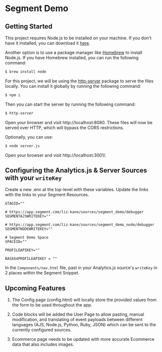 # Segment Demo

## Getting Started

This project requires Node.js to be installed on your machine. If you don't have it installed, you can download it [here](https://nodejs.org/en/download/).

Another option is to use a package manager like [Homebrew](https://brew.sh/) to install Node.js. If you have Homebrew installed, you can run the following command:

```sh
$ brew install node
```

For this project, we will be using the [http-server](https://www.npmjs.com/package/http-server) package to serve the files locally. You can install it globally by running the following command:

```sh 
$ npm i
```

Then you can start the server by running the following command:

```sh
$ http-server
```

Open your browser and visit http://localhost:8080. These files will now be served over HTTP, which will bypass the CORS restrictions.

Optionally, you can use: 

```sh
$ node server.js
```

Open your browser and visit http://localhost:3001/. 


## Configuring the Analytics.js & Server Sources with your `writeKey`

Create a new .env at the top-level with these variables. Update the links with the links to your Segment Resources.

    GTAGID=""

    # https://app.segment.com/liz-kane/sources/segment_demo/debugger
    SEGMENTAJSWRITEKEY=""

    # https://app.segment.com/liz-kane/sources/segment_demo_node/debugger
    SEGMENTNODEWRITEKEY=""

    # Segment Demo Space
    SPACEID=""

    PROFILEAPIKEY=""

    BASE64PROFILEAPIKEY = ""

In the `Components/nav.html` file, past in your Analytics.js source's `writeKey` in 2 places within the Segment Snippet.

## Upcoming Features

1. The Config page (config.html) will locally store the provided values from the form to be used throughout the app.

2. Code blocks will be added the User Page to allow pasting, manual modification, and translating of event payloads between different languages (AJS, Node.js, Python, Ruby, JSON) which can be sent to the currently configured sources.

3. Ecommerce page needs to be updated with more accurate Ecommerce data that also includes images.
